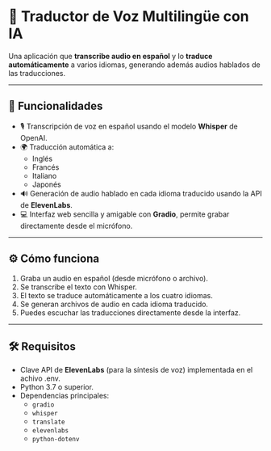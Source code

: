 # 🎤 Traductor de Voz Multilingüe con IA

Una aplicación que **transcribe audio en español** y lo **traduce automáticamente** a varios idiomas, generando además audios hablados de las traducciones.

---

## 🌟 Funcionalidades

- 🎙️ Transcripción de voz en español usando el modelo **Whisper** de OpenAI.
- 🌍 Traducción automática a:
  - Inglés
  - Francés
  - Italiano
  - Japonés
- 🔊 Generación de audio hablado en cada idioma traducido usando la API de **ElevenLabs**.
- 💻 Interfaz web sencilla y amigable con **Gradio**, permite grabar directamente desde el micrófono.

---

## ⚙️ Cómo funciona

1. Graba un audio en español (desde micrófono o archivo).
2. Se transcribe el texto con Whisper.
3. El texto se traduce automáticamente a los cuatro idiomas.
4. Se generan archivos de audio en cada idioma traducido.
5. Puedes escuchar las traducciones directamente desde la interfaz.

---

## 🛠️ Requisitos

- Clave API de **ElevenLabs** (para la síntesis de voz) implementada en el achivo .env.
- Python 3.7 o superior.
- Dependencias principales:
  - `gradio`
  - `whisper`
  - `translate`
  - `elevenlabs`
  - `python-dotenv`
